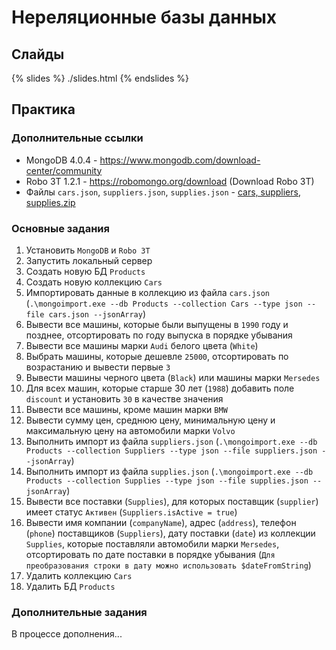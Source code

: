 # Нереляционные базы данных
## Слайды
{% slides %}
./slides.html
{% endslides %}

## Практика
### Дополнительные ссылки
* MongoDB 4.0.4 - https://www.mongodb.com/download-center/community
* Robo 3T 1.2.1 - https://robomongo.org/download (Download Robo 3T)
* Файлы `cars.json`, `suppliers.json`, `supplies.json` - <a href="./cars, suppliers, supplies.zip" target="_blank">cars, suppliers, supplies.zip</a>

### Основные задания
1. Установить `MongoDB` и `Robo 3T`
2. Запустить локальный сервер
3. Создать новую БД `Products`
4. Создать новую коллекцию `Cars`
5. Импортировать данные в коллекцию из файла `cars.json` (`.\mongoimport.exe --db Products --collection Cars --type json --file cars.json --jsonArray`)
6. Вывести все машины, которые были выпущены в `1990` году и позднее, отсортировать по году выпуска в порядке убывания
7. Вывести все машины марки `Audi` белого цвета (`White`)
8. Выбрать машины, которые дешевле `25000`, отсортировать по возрастанию и вывести первые `3`
9. Вывести машины черного цвета (`Black`) или машины марки `Mersedes`
10. Для всех машин, которые старше 30 лет (`1988`) добавить поле `discount` и установить `30` в качестве значения
11. Вывести все машины, кроме машин марки `BMW`
12. Вывести сумму цен, среднюю цену, минимальную цену и максимальную цену на автомобили марки `Volvo`
13. Выполнить импорт из файла `suppliers.json` (`.\mongoimport.exe --db Products --collection Suppliers --type json --file suppliers.json --jsonArray`)
14. Выполнить импорт из файла `supplies.json` (`.\mongoimport.exe --db Products --collection Supplies --type json --file supplies.json --jsonArray`)
15. Вывести все поставки (`Supplies`), для которых поставщик (`supplier`) имеет статус `Активен` (`Suppliers.isActive = true`)
16. Вывести имя компании (`companyName`), адрес (`address`), телефон (`phone`) поставщиков (`Suppliers`), дату поставки (`date`) из коллекции `Supplies`, которые поставляли автомобили марки `Mersedes`, отсортировать по дате поставки в порядке убывания (`Для преобразования строки в дату можно использовать $dateFromString`)
17. Удалить коллекцию `Cars`
18. Удалить БД `Products`

### Дополнительные задания
В процессе дополнения...
